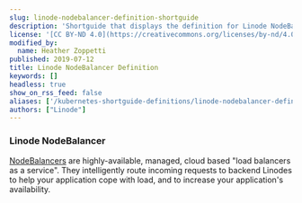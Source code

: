 ```yaml
---
slug: linode-nodebalancer-definition-shortguide
description: 'Shortguide that displays the definition for Linode NodeBalancer.'
license: '[CC BY-ND 4.0](https://creativecommons.org/licenses/by-nd/4.0)'
modified_by:
  name: Heather Zoppetti
published: 2019-07-12
title: Linode NodeBalancer Definition
keywords: []
headless: true
show_on_rss_feed: false
aliases: ['/kubernetes-shortguide-definitions/linode-nodebalancer-definition-shortguide/']
authors: ["Linode"]
---
```


### Linode NodeBalancer

[NodeBalancers](https://www.linode.com/nodebalancers) are highly-available, managed, cloud based "load balancers as a service". They intelligently route incoming requests to backend Linodes to help your application cope with load, and to increase your application's availability.
